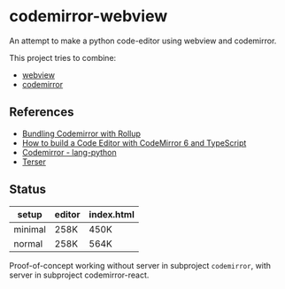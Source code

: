 # codemirror-webview

An attempt to make a python code-editor using webview and codemirror.

This project tries to combine:

- [webview](https://github.com/webview/webview)
- [codemirror](https://codemirror.net)


## References

- [Bundling Codemirror with Rollup](https://codemirror.net/examples/bundle/)
- [How to build a Code Editor with CodeMirror 6 and TypeScript](https://voracious.dev/blog/how-to-build-a-code-editor-with-codemirror-6-and-typescript/introduction)
- [Codemirror - lang-python](https://www.npmjs.com/package/@codemirror/lang-python)
- [Terser](https://terser.org)


## Status


setup   | editor | index.html
------- | ------ | ----------
minimal | 258K   | 450K
normal  | 258K   | 564K

Proof-of-concept working without server in subproject `codemirror`, with server in subproject codemirror-react.



